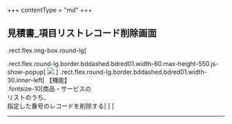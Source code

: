 +++
contentType = "md"
+++


## 見積書_項目リストレコード削除画面

.rect.flex.img-box.round-lg[

.rect.flex.round-lg.border.bddashed.bdred01.width-60.max-height-550.js-show-popup[
![](./resource/screens/09.png)
]
.rect.flex.round-lg.border.bddashed.bdred01.width-30.inner-left[
【機能】  
.fontsize-10[商品・サービスの<br>リストのうち、<br>指定した番号のレコードを削除する]
]
]

---